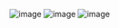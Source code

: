 ![image](https://github.com/zakaria0101echifaouy/Linux-Shell-HackerRank/assets/108145379/13ae4709-7201-452f-a9a1-a722cbdd630c)
![image](https://github.com/zakaria0101echifaouy/Linux-Shell-HackerRank/assets/108145379/73e78f1f-e5d7-4d7c-858a-33f0107bb9b8)
![image](https://github.com/zakaria0101echifaouy/Linux-Shell-HackerRank/assets/108145379/4868eeaf-b824-4d6f-ad72-b0d837285642)
